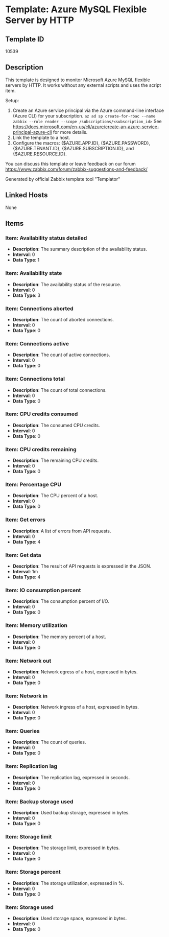 # Template: Azure MySQL Flexible Server by HTTP

## Template ID
10539

## Description
This template is designed to monitor Microsoft Azure MySQL flexible servers by HTTP.
It works without any external scripts and uses the script item.

Setup:
  1. Create an Azure service principal via the Azure command-line interface (Azure CLI) for your subscription.
    `az ad sp create-for-rbac --name zabbix --role reader --scope /subscriptions/<subscription_id>`
    See https://docs.microsoft.com/en-us/cli/azure/create-an-azure-service-principal-azure-cli for more details.
  2. Link the template to a host.
  3. Configure the macros: {$AZURE.APP.ID}, {$AZURE.PASSWORD}, {$AZURE.TENANT.ID}, {$AZURE.SUBSCRIPTION.ID}, and {$AZURE.RESOURCE.ID}.

You can discuss this template or leave feedback on our forum https://www.zabbix.com/forum/zabbix-suggestions-and-feedback/

Generated by official Zabbix template tool "Templator"

## Linked Hosts
None

## Items

### Item: Availability status detailed
- **Description**: The summary description of the availability status.
- **Interval**: 0
- **Data Type**: 1

### Item: Availability state
- **Description**: The availability status of the resource.
- **Interval**: 0
- **Data Type**: 3

### Item: Connections aborted
- **Description**: The count of aborted connections.
- **Interval**: 0
- **Data Type**: 0

### Item: Connections active
- **Description**: The count of active connections.
- **Interval**: 0
- **Data Type**: 0

### Item: Connections total
- **Description**: The count of total connections.
- **Interval**: 0
- **Data Type**: 0

### Item: CPU credits consumed
- **Description**: The consumed CPU credits.
- **Interval**: 0
- **Data Type**: 0

### Item: CPU credits remaining
- **Description**: The remaining CPU credits.
- **Interval**: 0
- **Data Type**: 0

### Item: Percentage CPU
- **Description**: The CPU percent of a host.
- **Interval**: 0
- **Data Type**: 0

### Item: Get errors
- **Description**: A list of errors from API requests.
- **Interval**: 0
- **Data Type**: 4

### Item: Get data
- **Description**: The result of API requests is expressed in the JSON.
- **Interval**: 1m
- **Data Type**: 4

### Item: IO consumption percent
- **Description**: The consumption percent of I/O.
- **Interval**: 0
- **Data Type**: 0

### Item: Memory utilization
- **Description**: The memory percent of a host.
- **Interval**: 0
- **Data Type**: 0

### Item: Network out
- **Description**: Network egress of a host, expressed in bytes.
- **Interval**: 0
- **Data Type**: 0

### Item: Network in
- **Description**: Network ingress of a host, expressed in bytes.
- **Interval**: 0
- **Data Type**: 0

### Item: Queries
- **Description**: The count of queries.
- **Interval**: 0
- **Data Type**: 0

### Item: Replication lag
- **Description**: The replication lag, expressed in seconds.
- **Interval**: 0
- **Data Type**: 0

### Item: Backup storage used
- **Description**: Used backup storage, expressed in bytes.
- **Interval**: 0
- **Data Type**: 0

### Item: Storage limit
- **Description**: The storage limit, expressed in bytes.
- **Interval**: 0
- **Data Type**: 0

### Item: Storage percent
- **Description**: The storage utilization, expressed in %.
- **Interval**: 0
- **Data Type**: 0

### Item: Storage used
- **Description**: Used storage space, expressed in bytes.
- **Interval**: 0
- **Data Type**: 0

